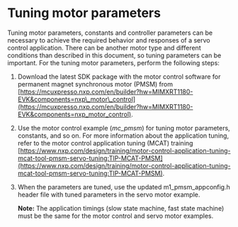 # Tuning motor parameters

Tuning motor parameters, constants and controller parameters can be necessary to achieve the required behavior and responses of a servo control application. There can be another motor type and different conditions than described in this document, so tuning parameters can be important. For the tuning motor parameters, perform the following steps:

1.  Download the latest SDK package with the motor control software for permanent magnet synchronous motor \(PMSM\) from [https://mcuxpresso.nxp.com/en/builder?hw=MIMXRT1180-EVK&components=nxp\_motor\_control](https://mcuxpresso.nxp.com/en/builder?hw=MIMXRT1180-EVK&components=nxp_motor_control).
2.  Use the motor control example \(*mc\_pmsm*\) for tuning motor parameters, constants, and so on. For more information about the application tuning, refer to the motor control application tuning \(MCAT\) training [https://www.nxp.com/design/training/motor-control-application-tuning-mcat-tool-pmsm-servo-tuning:TIP-MCAT-PMSM](https://www.nxp.com/design/training/motor-control-application-tuning-mcat-tool-pmsm-servo-tuning:TIP-MCAT-PMSM).
3.  When the parameters are tuned, use the updated m1\_pmsm\_appconfig.h header file with tuned parameters in the servo motor example.

    **Note:** The application timings \(slow state machine, fast state machine\) must be the same for the motor control and servo motor examples.


